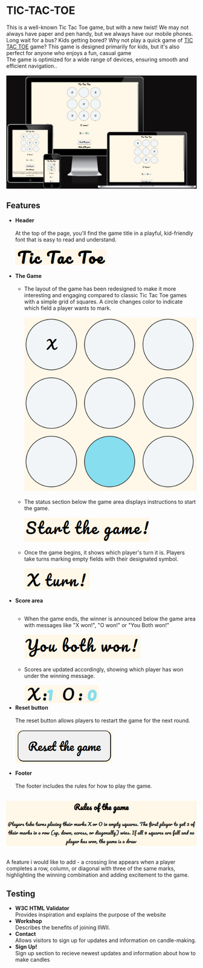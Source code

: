 # TIC-TAC-TOE
This is a well-known Tic Tac Toe game, but with a new twist! We may not always have paper and pen handy, but we always have our mobile phones.<br> Long wait for a bus? Kids getting bored? Why not play a quick game of [TIC TAC TOE](https://kristine-kiki.github.io/Tic-Tac-Toe/) game? This game is designed primarily for kids, but it's also perfect for anyone who enjoys a fun, casual game <br> The game is optimized for a wide range of devices, ensuring smooth and efficient navigation..<br><br>
<img src="assets/pictures/response .png">

## Features
<ul><li><strong>Header</strong></li> <br>
At the top of the page, you'll find the game title in a playful, kid-friendly font that is easy to read and understand.<br><br>
<img src="assets/pictures/header.png"><br><br>
<li><strong>The Game</strong> <br><br>
<ul><li>The layout of the game has been redesigned to make it more interesting and engaging compared to classic Tic Tac Toe games with a simple grid of squares. A circle changes color to indicate which field a player wants to mark. </li><br>
<img src="assets/pictures/markedCircle.png"> <br><br>
<li>The status section below the game area displays instructions to start the game. <br><br>
<img src="assets/pictures/startButton.png"> <br><br>
<li>Once the game begins, it shows which player's turn it is. Players take turns marking empty fields with their designated symbol.<br><br>
<img src="assets/pictures/playersTurn.png"></ul> <br>
<li><strong>Score area</strong></li><br>
<ul><li>When the game ends, the winner is announced below the game area with messages like "X won!", "O won!" or "You Both won!"</li> <br>
<img src="assets/pictures/winMsg.png"><br><br> <li>Scores are updated accordingly, showing which player has won under the winning message.</li><br>
<img src="assets/pictures/scores.png">
</ul>
<li><strong>Reset button</strong></li><br>
The reset button allows players to restart the game for the next round. <br><br>
<img src="assets/pictures/resetButton.png"><br></ul>
<ul><li><strong>Footer</strong></li> <br>
The footer includes the rules for how to play the game.<br></ul><br>
<img src="assets/pictures/rules.png"><br><br>

<italic>A feature i would like to add - a crossing line appears when a player completes a row, column, or diagonal with three of the same marks, highlighting the winning combination and adding excitement to the game.</italic>

## Testing

<ul><li><strong>W3C HTML Validator</strong></li>
Provides inspiration and explains the purpose of the website
<li><strong>Workshop</strong></li>
Describes the benefits of joining IIWII.
<li><strong>Contact</strong></li>
Allows visitors to sign up for updates and information on candle-making.
<li><strong>Sign Up!</strong></li>
Sign up section to recieve newest updates and information about how to make candles<br>
